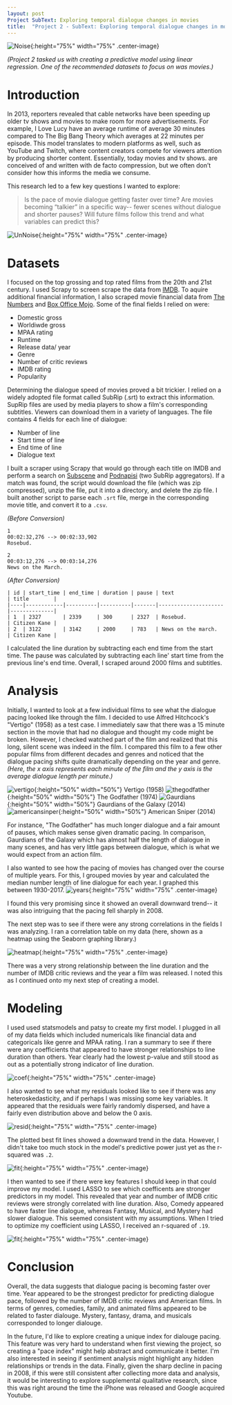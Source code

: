 ```yaml
---
layout: post
Project SubText: Exploring temporal dialogue changes in movies
title:  "Project 2 - SubText: Exploring temporal dialogue changes in movies"
---
```

![Noise](/images/project02/noise.jpg){:height="75%" width="75%" .center-image}

*(Project 2 tasked us with creating a predictive model using linear regression. One of the recommended datasets to focus on was movies.)*

# Introduction
In 2013, reporters revealed that cable networks have been speeding up older tv shows and movies to make room for more advertisements. For example, I Love Lucy have an average runtime of average 30 minutes compared to The Big Bang Theory which averages at 22 minutes per episode. This model translates to modern platforms as well, such as YouTube and Twitch, where content creators compete for viewers attention by producing shorter content. Essentially, today movies and tv shows. are conceived of and written with de facto compression, but we often don’t consider how this informs the media we consume. 

This research led to a few key questions I wanted to explore:
> Is the pace of movie dialogue getting faster over time? 
> Are movies becoming “talkier” in a specific way-- fewer scenes without dialogue and shorter pauses? 
> Will future films follow this trend and what variables can predict this?  

![UnNoise](/images/project02/unnoise.jpg){:height="75%" width="75%" .center-image}
# Datasets

I focused on the top grossing and top rated films from the 20th and 21st century. I used Scrapy to screen scrape the data from [IMDB](imdb.com). To aquire additional financial information, I also scraped movie financial data from [The Numbers](thenumbers.com) and [Box Office Mojo](boxofficemojo.com). Some of the final fields I relied on were:

- Domestic gross
- Worldiwde gross
- MPAA rating
- Runtime
- Release data/ year
- Genre
- Number of critic reviews
- IMDB rating
- Popularity 

Determining the dialogue speed of movies proved a bit trickier. I relied on a widely adopted file format called SubRip (.srt) to extract this information. SupRip files are used by media players to show a film's corresponding subtitles. Viewers can download them in a variety of languages. The file contains 4 fields for each line of dialogue:

- Number of line
- Start time of line
- End time of line
- Dialogue text

I built a scraper using Scrapy that would go through each title on IMDB and perform a search on [Subscene](subscene.com) and [Podnapisi](podnapisi.com) (two SubRip aggregators). If a match was found, the script would download the file (which was zip compressed), unzip the file, put it into a directory, and delete the zip file. I built another script to parse each `.srt` file, merge in the corresponding movie title, and convert it to a `.csv`.

*(Before Conversion)*
```
1
00:02:32,276 --> 00:02:33,902
Rosebud.

2
00:03:12,276 --> 00:03:14,276
News on the March.
```
*(After Conversion)*
```
| id | start_time | end_time | duration | pause | text                | title        | 
|----|------------|----------|----------|-------|---------------------|--------------|
| 1  | 2327       | 2339     | 300      | 2327  | Rosebud.            | Citizen Kane |
| 2  | 3122       | 3142     | 2000     | 783   | News on the march.  | Citizen Kane |
 ```
 
I calculated the line duration by subtracting each end time from the start time. The pause was calculated by subtracting each line' start time from the previous line's end time. Overall, I scraped around 2000 films and subtitles.

# Analysis

Initially, I wanted to look at a few individual films to see what the dialogue pacing looked like through the film. I decided to use Alfred Hitchcock's "Vertigo" (1958) as a test case. I immediately saw that there was a 15 minute section in the movie that had no dialogue and thought my code might be broken. However, I checked watched part of the film and realized that this long, silent scene was indeed in the film. I compared this film to a few other popular films from different decades and genres and noticed that the dialogue pacing shifts quite dramatically depending on the year and genre. *(Here, the x axis represents each minute of the film and the y axis is the average dialogue length per minute.)*  

![vertigo](/images/project02/vertigo.png.png){:height="50%" width="50%"} Vertigo (1958)
![thegodfather](/images/project02/thegodfather.png){:height="50%" width="50%"}  The Godfather (1974)
![Gaurdians](/images/project02/Gaurdians.png){:height="50%" width="50%"} Gaurdians of the Galaxy (2014)
![americansinper](/images/project02/americansniper.png){:height="50%" width="50%"} American Sniper (2014)

For instance, "The Godfather" has much longer dialogue and a fair amount of pauses, which makes sense given  dramatic pacing. In comparison, Gaurdians of the Galaxy which has almost half the length of dialogue in many scenes, and has very little gaps between dialogue, which is what we would expect from an action film.

I also wanted to see how the pacing of movies has changed over the course of multiple years. For this, I grouped movies by year and calculated the median number length of line dialogue for each year. I graphed this between 1930-2017.
![years](/images/project02/median.png){:height="75%" width="75%" .center-image}

I found this very promising since it showed an overall downward trend-- it was also intriguing that the pacing fell sharply in 2008. 

The next step was to see if there were any strong correlations in the fields I was analyzing. I ran a correlation table on my data (here, shown as a heatmap using the Seaborn graphing library.)

![heatmap](/images/project02/heat-map.png){:height="75%" width="75%" .center-image}

There was a very strong relationship between the line duration and the number of IMDB critic reviews and the year a film was released. I noted this as I continued onto my next step of creating a model.

# Modeling

I used used statsmodels and patsy to create my first model. I plugged in all of my data fields which included numericals like financial data and categoricals like genre and MPAA rating. I ran a summary to see if there were any coefficients that appeared to have stronger relationships to line duration than others. Year clearly had the lowest p-value and still stood as out as a potentially strong indicator of line duration.

![coef](/images/project02/coef.png){:height="75%" width="75%" .center-image}

I also wanted to see what my residuals looked like to see if there was any heteroskedasticity, and if perhaps I was missing some key variables. It appeared that the residuals were fairly randomly dispersed, and have a fairly even distribution above and below the 0 axis.

![resid](/images/project02/resid.png){:height="75%" width="75%" .center-image}

The plotted best fit lines showed a downward trend in the data. However, I didn't take too much stock in the model's predictive power just yet as the r-squared was `.2`.

![fit](/images/project02/fit.png){:height="75%" width="75%" .center-image}

I then wanted to see if there were key features I should keep in that could improve my model. I used LASSO to see which coefficents are stronger predictors in my model. This revealed that year and number of IMDB critic reviews were strongly correlated with line duration. Also, Comedy appeared to have faster line dialogue, whereas Fantasy, Musical, and Mystery had slower dialogue. This seemed consistent with my assumptions. When I tried to optimize my coefficient using LASSO, I received an r-squared of `.19`.


![fit](/images/project02/lasso.png){:height="75%" width="75%" .center-image}

# Conclusion

Overall, the data suggests that dialogue pacing is becoming faster over time. Year appeared to be the strongest predictor for predicting dialogue pace, followed by the number of IMDB critic reviews and American films. In terms of genres, comedies, family, and animated films appeared to be related to faster dialouge. Mystery, fantasy, drama, and musicals corresponded to longer dialouge.

In the future, I'd like to explore creating a unique index for dialouge pacing. This feature was very hard to understand when first viewing the project, so creating a "pace index" might help abstract and communicate it better. I'm also interested in seeing if sentiment analysis might highlight any hidden relationships or trends in the data. Finally, given the sharp decline in pacing in 2008, if this were still consistent after collecting more data and analysis, it would be interesting to explore supplemental qualitative research, since this was right around the time the iPhone was released and Google acquired Youtube. 